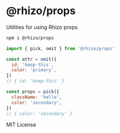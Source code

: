 
# @rhizo/props

Utilities for using Rhizo props

```sh
npm i @rhizo/props
```

```js
import { pick, omit } from '@rhizo/props'

const attr = omit({
  id: 'keep-this',
  color: 'primary',
})
// { id: 'keep-this' }

const props = pick({
  className: 'hello',
  color: 'secondary',
})
// { color: 'secondary' }
```

MIT License
